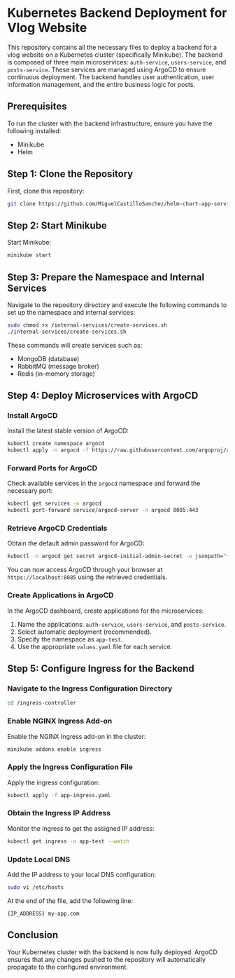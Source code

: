 # Kubernetes Backend Deployment for Vlog Website

This repository contains all the necessary files to deploy a backend for a vlog website on a Kubernetes cluster (specifically Minikube). The backend is composed of three main microservices: `auth-service`, `users-service`, and `posts-service`. These services are managed using ArgoCD to ensure continuous deployment. The backend handles user authentication, user information management, and the entire business logic for posts.

## Prerequisites
To run the cluster with the backend infrastructure, ensure you have the following installed:
- Minikube
- Helm

## Step 1: Clone the Repository
First, clone this repository:
```bash
git clone https://github.com/MiguelCastilloSanchez/helm-chart-app-services.git
```

## Step 2: Start Minikube
Start Minikube:
```bash
minikube start
```

## Step 3: Prepare the Namespace and Internal Services
Navigate to the repository directory and execute the following commands to set up the namespace and internal services:
```bash
sudo chmod +x /internal-services/create-services.sh
./internal-services/create-services.sh
```
These commands will create services such as:
- MongoDB (database)
- RabbitMQ (message broker)
- Redis (in-memory storage)

## Step 4: Deploy Microservices with ArgoCD
### Install ArgoCD
Install the latest stable version of ArgoCD:
```bash
kubectl create namespace argocd
kubectl apply -n argocd -f https://raw.githubusercontent.com/argoproj/argo-cd/stable/manifests/install.yaml
```

### Forward Ports for ArgoCD
Check available services in the `argocd` namespace and forward the necessary port:
```bash
kubectl get services -n argocd
kubectl port-forward service/argocd-server -n argocd 8085:443
```

### Retrieve ArgoCD Credentials
Obtain the default admin password for ArgoCD:
```bash
kubectl -n argocd get secret argocd-initial-admin-secret -o jsonpath="{.data.password}" | base64 -d
```

You can now access ArgoCD through your browser at `https://localhost:8085` using the retrieved credentials.

### Create Applications in ArgoCD
In the ArgoCD dashboard, create applications for the microservices:
1. Name the applications: `auth-service`, `users-service`, and `posts-service`.
2. Select automatic deployment (recommended).
3. Specify the namespace as `app-test`.
4. Use the appropriate `values.yaml` file for each service.

## Step 5: Configure Ingress for the Backend
### Navigate to the Ingress Configuration Directory
```bash
cd /ingress-controller
```

### Enable NGINX Ingress Add-on
Enable the NGINX Ingress add-on in the cluster:
```bash
minikube addons enable ingress
```

### Apply the Ingress Configuration File
Apply the ingress configuration:
```bash
kubectl apply -f app-ingress.yaml
```

### Obtain the Ingress IP Address
Monitor the ingress to get the assigned IP address:
```bash
kubectl get ingress -n app-test --watch
```

### Update Local DNS
Add the IP address to your local DNS configuration:
```bash
sudo vi /etc/hosts
```
At the end of the file, add the following line:
```
{IP_ADDRESS} my-app.com
```

## Conclusion
Your Kubernetes cluster with the backend is now fully deployed. ArgoCD ensures that any changes pushed to the repository will automatically propagate to the configured environment.


